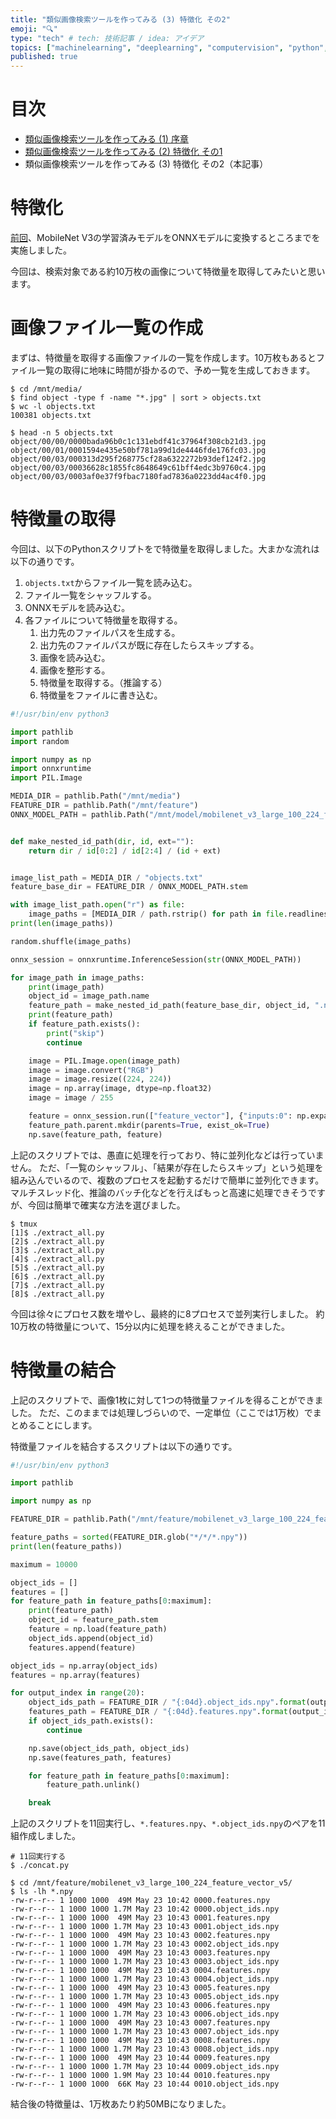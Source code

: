 ```yaml
---
title: "類似画像検索ツールを作ってみる (3) 特徴化 その2"
emoji: "🔍"
type: "tech" # tech: 技術記事 / idea: アイデア
topics: ["machinelearning", "deeplearning", "computervision", "python", "検索"]
published: true
---
```


# 目次

* [類似画像検索ツールを作ってみる (1) 序章](202105-similar-search-1)
* [類似画像検索ツールを作ってみる (2) 特徴化 その1](202105-similar-search-2)
* 類似画像検索ツールを作ってみる (3) 特徴化 その2（本記事）

# 特徴化

[前回](202105-similar-search-2)、MobileNet V3の学習済みモデルをONNXモデルに変換するところまでを実施しました。

今回は、検索対象である約10万枚の画像について特徴量を取得してみたいと思います。

# 画像ファイル一覧の作成

まずは、特徴量を取得する画像ファイルの一覧を作成します。10万枚もあるとファイル一覧の取得に地味に時間が掛かるので、予め一覧を生成しておきます。

```
$ cd /mnt/media/
$ find object -type f -name "*.jpg" | sort > objects.txt
$ wc -l objects.txt
100381 objects.txt

$ head -n 5 objects.txt
object/00/00/0000bada96b0c1c131ebdf41c37964f308cb21d3.jpg
object/00/01/0001594e435e50bf781a99d1de4446fde176fc03.jpg
object/00/03/000313d295f268775cf28a6322272b93def124f2.jpg
object/00/03/00036628c1855fc8648649c61bff4edc3b9760c4.jpg
object/00/03/0003af0e37f9fbac7180fad7836a0223dd4ac4f0.jpg
```

# 特徴量の取得

今回は、以下のPythonスクリプトをで特徴量を取得しました。大まかな流れは以下の通りです。

1. `objects.txt`からファイル一覧を読み込む。
2. ファイル一覧をシャッフルする。
3. ONNXモデルを読み込む。
4. 各ファイルについて特徴量を取得する。
    1. 出力先のファイルパスを生成する。
    2. 出力先のファイルパスが既に存在したらスキップする。
    3. 画像を読み込む。
    4. 画像を整形する。
    5. 特徴量を取得する。（推論する）
    6. 特徴量をファイルに書き込む。

```py:extract_all.py
#!/usr/bin/env python3

import pathlib
import random

import numpy as np
import onnxruntime
import PIL.Image

MEDIA_DIR = pathlib.Path("/mnt/media")
FEATURE_DIR = pathlib.Path("/mnt/feature")
ONNX_MODEL_PATH = pathlib.Path("/mnt/model/mobilenet_v3_large_100_224_feature_vector_v5.onnx")


def make_nested_id_path(dir, id, ext=""):
    return dir / id[0:2] / id[2:4] / (id + ext)


image_list_path = MEDIA_DIR / "objects.txt"
feature_base_dir = FEATURE_DIR / ONNX_MODEL_PATH.stem

with image_list_path.open("r") as file:
    image_paths = [MEDIA_DIR / path.rstrip() for path in file.readlines()]
print(len(image_paths))

random.shuffle(image_paths)

onnx_session = onnxruntime.InferenceSession(str(ONNX_MODEL_PATH))

for image_path in image_paths:
    print(image_path)
    object_id = image_path.name
    feature_path = make_nested_id_path(feature_base_dir, object_id, ".npy")
    print(feature_path)
    if feature_path.exists():
        print("skip")
        continue

    image = PIL.Image.open(image_path)
    image = image.convert("RGB")
    image = image.resize((224, 224))
    image = np.array(image, dtype=np.float32)
    image = image / 255

    feature = onnx_session.run(["feature_vector"], {"inputs:0": np.expand_dim(image, 0)})[0][0]
    feature_path.parent.mkdir(parents=True, exist_ok=True)
    np.save(feature_path, feature)
```

上記のスクリプトでは、愚直に処理を行っており、特に並列化などは行っていません。
ただ、「一覧のシャッフル」、「結果が存在したらスキップ」という処理を組み込んでいるので、複数のプロセスを起動するだけで簡単に並列化できます。
マルチスレッド化、推論のバッチ化などを行えばもっと高速に処理できそうですが、今回は簡単で確実な方法を選びました。

```
$ tmux
[1]$ ./extract_all.py
[2]$ ./extract_all.py
[3]$ ./extract_all.py
[4]$ ./extract_all.py
[5]$ ./extract_all.py
[6]$ ./extract_all.py
[7]$ ./extract_all.py
[8]$ ./extract_all.py
```

今回は徐々にプロセス数を増やし、最終的に8プロセスで並列実行しました。
約10万枚の特徴量について、15分以内に処理を終えることができました。

# 特徴量の結合

上記のスクリプトで、画像1枚に対して1つの特徴量ファイルを得ることができました。
ただ、このままでは処理しづらいので、一定単位（ここでは1万枚）でまとめることにします。

特徴量ファイルを結合するスクリプトは以下の通りです。

```py:concat.py
#!/usr/bin/env python3

import pathlib

import numpy as np

FEATURE_DIR = pathlib.Path("/mnt/feature/mobilenet_v3_large_100_224_feature_vector_v5")

feature_paths = sorted(FEATURE_DIR.glob("*/*/*.npy"))
print(len(feature_paths))

maximum = 10000

object_ids = []
features = []
for feature_path in feature_paths[0:maximum]:
    print(feature_path)
    object_id = feature_path.stem
    feature = np.load(feature_path)
    object_ids.append(object_id)
    features.append(feature)

object_ids = np.array(object_ids)
features = np.array(features)

for output_index in range(20):
    object_ids_path = FEATURE_DIR / "{:04d}.object_ids.npy".format(output_index)
    features_path = FEATURE_DIR / "{:04d}.features.npy".format(output_index)
    if object_ids_path.exists():
        continue

    np.save(object_ids_path, object_ids)
    np.save(features_path, features)

    for feature_path in feature_paths[0:maximum]:
        feature_path.unlink()

    break
```

上記のスクリプトを11回実行し、`*.features.npy`、`*.object_ids.npy`のペアを11組作成しました。

```
# 11回実行する
$ ./concat.py

$ cd /mnt/feature/mobilenet_v3_large_100_224_feature_vector_v5/
$ ls -lh *.npy
-rw-r--r-- 1 1000 1000  49M May 23 10:42 0000.features.npy
-rw-r--r-- 1 1000 1000 1.7M May 23 10:42 0000.object_ids.npy
-rw-r--r-- 1 1000 1000  49M May 23 10:43 0001.features.npy
-rw-r--r-- 1 1000 1000 1.7M May 23 10:43 0001.object_ids.npy
-rw-r--r-- 1 1000 1000  49M May 23 10:43 0002.features.npy
-rw-r--r-- 1 1000 1000 1.7M May 23 10:43 0002.object_ids.npy
-rw-r--r-- 1 1000 1000  49M May 23 10:43 0003.features.npy
-rw-r--r-- 1 1000 1000 1.7M May 23 10:43 0003.object_ids.npy
-rw-r--r-- 1 1000 1000  49M May 23 10:43 0004.features.npy
-rw-r--r-- 1 1000 1000 1.7M May 23 10:43 0004.object_ids.npy
-rw-r--r-- 1 1000 1000  49M May 23 10:43 0005.features.npy
-rw-r--r-- 1 1000 1000 1.7M May 23 10:43 0005.object_ids.npy
-rw-r--r-- 1 1000 1000  49M May 23 10:43 0006.features.npy
-rw-r--r-- 1 1000 1000 1.7M May 23 10:43 0006.object_ids.npy
-rw-r--r-- 1 1000 1000  49M May 23 10:43 0007.features.npy
-rw-r--r-- 1 1000 1000 1.7M May 23 10:43 0007.object_ids.npy
-rw-r--r-- 1 1000 1000  49M May 23 10:43 0008.features.npy
-rw-r--r-- 1 1000 1000 1.7M May 23 10:43 0008.object_ids.npy
-rw-r--r-- 1 1000 1000  49M May 23 10:44 0009.features.npy
-rw-r--r-- 1 1000 1000 1.7M May 23 10:44 0009.object_ids.npy
-rw-r--r-- 1 1000 1000 1.9M May 23 10:44 0010.features.npy
-rw-r--r-- 1 1000 1000  66K May 23 10:44 0010.object_ids.npy
```

結合後の特徴量は、1万枚あたり約50MBになりました。
